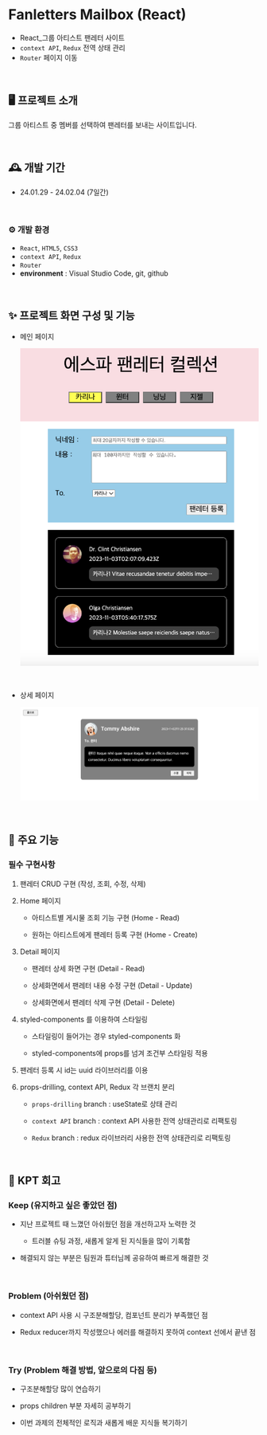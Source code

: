 # Fanletters Mailbox (React)

- React\_그룹 아티스트 팬레터 사이트
- `context API`, `Redux` 전역 상태 관리
- `Router` 페이지 이동

<br/>

## 🖥️ 프로젝트 소개

그룹 아티스트 중 멤버를 선택하여 팬레터를 보내는 사이트입니다.

<br/>

## 🕰️ 개발 기간

- 24.01.29 - 24.02.04 (7일간)

<br>

### ⚙️ 개발 환경

- `React`, `HTML5`, `CSS3`
- `context API`, `Redux`
- `Router`
- **environment** : Visual Studio Code, git, github

<br/>

## ✨ 프로젝트 화면 구성 및 기능

- 메인 페이지

  ![메인](./src/assets/main.png)

<br/>

- 상세 페이지

  ![상세](./src/assets/detail.png)

<br/>

## 📌 주요 기능

### 필수 구현사항

1. 팬레터 CRUD 구현 (작성, 조회, 수정, 삭제)

2. Home 페이지

   - 아티스트별 게시물 조회 기능 구현 (Home - Read)

   - 원하는 아티스트에게 팬레터 등록 구현 (Home - Create)

3. Detail 페이지

   - 팬레터 상세 화면 구현 (Detail - Read)

   - 상세화면에서 팬레터 내용 수정 구현 (Detail - Update)

   - 상세화면에서 팬레터 삭제 구현 (Detail - Delete)

4. styled-components 를 이용하여 스타일링

   - 스타일링이 들어가는 경우 styled-components 화

   - styled-components에 props를 넘겨 조건부 스타일링 적용

5. 팬레터 등록 시 id는 uuid 라이브러리를 이용

6. props-drilling, context API, Redux 각 브랜치 분리

   - `props-drilling` branch : useState로 상태 관리

   - `context API` branch : context API 사용한 전역 상태관리로 리팩토링

   - `Redux` branch : redux 라이브러리 사용한 전역 상태관리로 리팩토링

<br>

## 📝 KPT 회고

### Keep (유지하고 싶은 좋았던 점)

- 지난 프로젝트 때 느꼈던 아쉬웠던 점을 개선하고자 노력한 것

  - 트러블 슈팅 과정, 새롭게 알게 된 지식들을 많이 기록함

- 해결되지 않는 부분은 팀원과 튜터님께 공유하여 빠르게 해결한 것

<br>

### Problem (아쉬웠던 점)

- context API 사용 시 구조분해할당, 컴포넌트 분리가 부족했던 점

- Redux reducer까지 작성했으나 에러를 해결하지 못하여 context 선에서 끝낸 점

<br>

### Try (Problem 해결 방법, 앞으로의 다짐 등)

- 구조분해할당 많이 연습하기

- props children 부분 자세히 공부하기

- 이번 과제의 전체적인 로직과 새롭게 배운 지식들 복기하기
